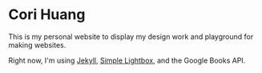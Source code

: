 # Cori Huang
This is my personal website to display my design work and playground for making websites.

Right now, I'm using [Jekyll](https://www.jekyllrb.com), [Simple Lightbox](https://dbrekalo.github.io/simpleLightbox/), and the Google Books API.
